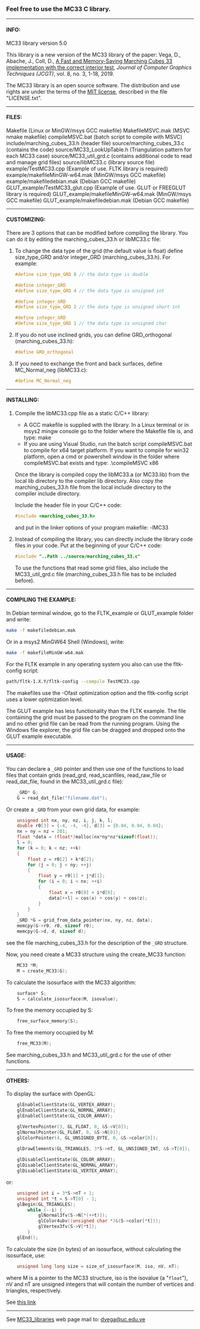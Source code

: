 ### Feel free to use the MC33 C library.

---

#### INFO:

MC33 library version 5.0

This library is a new version of the MC33 library of the paper:
Vega, D., Abache, J., Coll, D., [A Fast and Memory-Saving Marching Cubes 33 implementation with the correct interior test](http://jcgt.org/published/0008/03/01), *Journal of Computer Graphics Techniques (JCGT)*, vol. 8, no. 3, 1-18, 2019.

The MC33 library is an open source software. The distribution and use rights are under the terms of the [MIT license](https://opensource.org/licenses/MIT), described in the file "LICENSE.txt".

---

#### FILES:

Makefile (Linux or MinGW/msys GCC makefile)
MakefileMSVC.mak (MSVC nmake makefile)
compileMSVC.bat (batch script to compile with MSVC)
include/marching_cubes_33.h (header file)
source/marching_cubes_33.c (contains the code)
source/MC33_LookUpTable.h (Triangulation pattern for each MC33 case)
source/MC33_util_grd.c (contains additional code to read and manage grid files)
source/libMC33.c (library source file)
example/TestMC33.cpp (Example of use. FLTK library is required)
example/makefileMinGW-w64.mak (MinGW/msys GCC makefile)
example/makefiledebian.mak (Debian GCC makefile)
GLUT_example/TestMC33_glut.cpp (Example of use. GLUT or FREEGLUT library is required)
GLUT_example/makefileMinGW-w64.mak (MinGW/msys GCC makefile)
GLUT_example/makefiledebian.mak (Debian GCC makefile)

---

#### CUSTOMIZING:

There are 3 options that can be modified before compiling the library. You can do it by editing the marching_cubes_33.h or libMC33.c file:

1. To change the data type of the grid (the default value is float) define size_type_GRD and/or integer_GRD (marching_cubes_33.h). For example:
	```c
	#define size_type_GRD 8 // the data type is double

	#define integer_GRD
	#define size_type_GRD 4 // the data type is unsigned int

	#define integer_GRD
	#define size_type_GRD 2 // the data type is unsigned short int

	#define integer_GRD
	#define size_type_GRD 1 // the data type is unsigned char
	```

2. If you do not use inclined grids, you can define GRD_orthogonal (marching_cubes_33.h):
	```c
	#define GRD_orthogonal
	```

3. If you need to exchange the front and back surfaces, define MC_Normal_neg (libMC33.c):
	```c
	#define MC_Normal_neg
	```

---

#### INSTALLING:

1. Compile the libMC33.cpp file as a static C/C++ library:
	- A GCC makefile is supplied with the library. In a Linux terminal or in msys2 mingw console go to the folder where the Makefile file is, and type: make
	- If you are using Visual Studio, run the batch script compileMSVC.bat to compile for x64 target platform. If you want to compile for win32 platform, open a cmd or powershell window in the folder where compileMSVC.bat exists and type: .\compileMSVC x86

	Once the library is compiled copy the libMC33.a (or MC33.lib) from the local lib directory to the compiler lib directory. Also copy the marching_cubes_33.h file from the local include directory to the compiler include directory.

	Include the header file in your C/C++ code:
	```c
	#include <marching_cubes_33.h>
	```
	and put in the linker options of your program makefile: -lMC33


2. Instead of compiling the library, you can directly include the library code files in your code. Put at the beginning of your C/C++ code:
	```c
	#include "..Path ../source/marching_cubes_33.c"
	```

	To use the functions that read some grid files, also include the MC33_util_grd.c file (marching_cubes_33.h file has to be included before).

---

#### COMPILING THE EXAMPLE:

In Debian terminal window, go to the FLTK_example or GLUT_example folder and write:
```sh
make -f makefiledebian.mak
```

Or in a msys2 MinGW64 Shell (Windows), write:
```sh
make -f makefileMinGW-w64.mak
```

For the FLTK example in any operating system you also can use the fltk-config script:
```sh
path/fltk-1.X.Y/fltk-config --compile TestMC33.cpp
```

The makefiles use the -Ofast optimization option and the fltk-config script uses a lower optimization level.

The GLUT example has less functionality than the FLTK example. The file containing the grid must be passed to the program on the command line and no other grid file can be read from the running program. Using the Windows file explorer, the grid file can be dragged and dropped onto the GLUT example executable.

---

#### USAGE:

You can declare a `_GRD` pointer and then use one of the functions to load files that contain grids (read_grd, read_scanfiles, read_raw_file or read_dat_file, found in the MC33_util_grd.c file):
```c
	_GRD* G;
	G = read_dat_file("filename.dat");
```

Or create a `_GRD` from your own grid data, for example:
```c
	unsigned int nx, ny, nz, i, j, k, l;
	double r0[3] = {-4, -4, -4}, d[3] = {0.04, 0.04, 0.04};
	nx = ny = nz = 201;
	float *data = (float*)malloc(nx*ny*nz*sizeof(float));
	l = 0;
	for (k = 0; k < nz; ++k)
	{
		float z = r0[2] + k*d[2];
		for (j = 0; j < ny; ++j)
		{
			float y = r0[1] + j*d[1];
			for (i = 0; i < nx; ++i)
			{
				float x = r0[0] + i*d[0];
				data[++l] = cos(x) + cos(y) + cos(z);
			}
		}
	}
	_GRD *G = grid_from_data_pointer(nx, ny, nz, data);
	memcpy(G->r0, r0, sizeof r0);
	memcpy(G->d, d, sizeof d);
```

see the file marching_cubes_33.h for the description of the `_GRD` structure.

Now, you need create a MC33 structure using the create_MC33 function:
```c
	MC33 *M;
	M = create_MC33(G);
```

To calculate the isosurface with the MC33 algorithm:
```c
	surface* S;
	S = calculate_isosurface(M, isovalue);
```

To free the memory occupied by S:
```c
	free_surface_memory(S);
```

To free the memory occupied by M:
```c
	free_MC33(M);
```


See marching_cubes_33.h and MC33_util_grd.c for the use of other functions.

---

#### OTHERS:

To display the surface with OpenGL:
```c
	glEnableClientState(GL_VERTEX_ARRAY);
	glEnableClientState(GL_NORMAL_ARRAY);
	glEnableClientState(GL_COLOR_ARRAY);

	glVertexPointer(3, GL_FLOAT, 0, &S->V[0]);
	glNormalPointer(GL_FLOAT, 0, &S->N[0]);
	glColorPointer(4, GL_UNSIGNED_BYTE, 0, &S->color[0]);

	glDrawElements(GL_TRIANGLES, 3*S->nT, GL_UNSIGNED_INT, &S->T[0]);
	
	glDisableClientState(GL_COLOR_ARRAY);
	glDisableClientState(GL_NORMAL_ARRAY);
	glDisableClientState(GL_VERTEX_ARRAY);
```

or:
```c
	unsigned int i = 3*S->nT + 1;
	unsigned int *t = S->T[0] - 1;
	glBegin(GL_TRIANGLES);
		while (--i) {
			glNormal3fv(S->N[*(++t)]);
			glColor4ubv((unsigned char *)&(S->color[*t]));
			glVertex3fv(S->V[*t]);
		}
	glEnd();
```

To calculate the size (in bytes) of an isosurface, without calculating the isosurface, use:
```c
	unsigned long long size = size_of_isosurface(M, iso, nV, nT);
```
where M is a pointer to the MC33 structure, iso is the isovalue (a "`float`"), nV and nT are unsigned integers that will contain the number of vertices and triangles, respectively. 

See [this link](https://stackoverflow.com/questions/65066235/estimating-size-of-marching-cubes-output-geometry)

---

See [MC33_libraries](https://facyt-quimicomp.neocities.org/MC33_libraries.html) web page
mail to: <dvega@uc.edu.ve>
